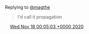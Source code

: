 Replying to [@magthe](https://twitter.com/magthe/status/1328632971654533121)

> I'd call it propagation

<img src="../../media/tweet.ico" width="12" /> [Wed Nov 18 00:05:03 +0000 2020](https://twitter.com/DromerDenker/status/1328851677659750404)